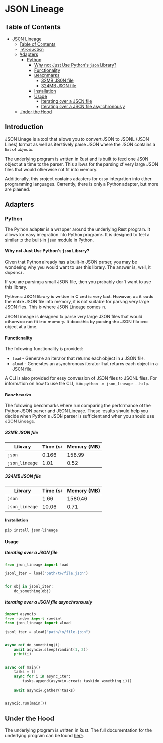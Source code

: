 # JSON Lineage

## Table of Contents
- [JSON Lineage](#json-lineage)
  - [Table of Contents](#table-of-contents)
  - [Introduction](#introduction)
  - [Adapters](#adapters)
    - [Python](#python)
      - [Why not Just Use Python's `json` Library?](#why-not-just-use-pythons-json-library)
      - [Functionality](#functionality)
      - [Benchmarks](#benchmarks)
        - [32MB JSON file](#32mb-json-file)
        - [324MB JSON file](#324mb-json-file)
      - [Installation](#installation)
      - [Usage](#usage)
        - [Iterating over a JSON file](#iterating-over-a-json-file)
        - [Iterating over a JSON file asynchronously](#iterating-over-a-json-file-asynchronously)
  - [Under the Hood](#under-the-hood)


## Introduction

JSON Linage is a tool that allows you to convert JSON to JSONL (JSON Lines) format as well as iteratively parse JSON where the JSON contains a list of objects.

The underlying program is written in Rust and is built to feed one JSON object at a time to the parser. This allows for the parsing of very large JSON files that would otherwise not fit into memory.

Additionally, this project contains adapters for easy integration into other programming languages. Currently, there is only a Python adapter, but more are planned.

## Adapters

### Python

The Python adapter is a wrapper around the underlying Rust program. It allows for easy integration into Python programs.
It is designed to feel a similar to the built-in `json` module in Python.

#### Why not Just Use Python's `json` Library?

Given that Python already has a built-in JSON parser, you may be wondering why you would want to use this library.
The answer is, well, it depends.

If you are parsing a small JSON file, then you probably don't want to use this library.

Python's JSON library is written in C and is very fast. However, as it loads the entire JSON file into memory, it is not
suitable for parsing very large JSON files. This is where JSON Lineage comes in.

JSON Lineage is designed to parse very
large JSON files that would otherwise not fit into memory. It does this by parsing the JSON file one object at a time.

#### Functionality

The following functionality is provided:

* `load` - Generate an iterator that returns each object in a JSON file.
* `aload` - Generates an asynchronous iterator that returns each object in a JSON file.

A CLI is also provided for easy conversion of JSON files to JSONL files.
For information on how to use the CLI, run: `python -m json_lineage --help`.

#### Benchmarks

The following benchmarks where run comparing the performance of the Python JSON parser and JSON Lineage. These results should help you decide when Python's JSON parser is sufficient and when you should use JSON Lineage.

##### 32MB JSON file

| Library        | Time (s) | Memory (MB) |
| -------------- | -------- | ----------- |
| `json`         | 0.166    | 158.99      |
| `json_lineage` | 1.01     | 0.52        |

##### 324MB JSON file

| Library        | Time (s) | Memory (MB) |
| -------------- | -------- | ----------- |
| `json`         | 1.66     | 1580.46     |
| `json_lineage` | 10.06    | 0.71        |



#### Installation

```bash
pip install json-lineage
```

#### Usage

##### Iterating over a JSON file

```python
from json_lineage import load

jsonl_iter = load("path/to/file.json")


for obj in jsonl_iter:
    do_something(obj)
```

##### Iterating over a JSON file asynchronously

```python
import asyncio
from random import randint
from json_lineage import aload

jsonl_iter = aload("path/to/file.json")


async def do_something(i):
    await asyncio.sleep(randint(1, 2))
    print(i)


async def main():
    tasks = []
    async for i in async_iter:
        tasks.append(asyncio.create_task(do_something(i)))
    
    await asyncio.gather(*tasks)


asyncio.run(main())
```


## Under the Hood

The underlying program is written in Rust. The full documentation for the underlying program can be found [here](https://salaah01.github.io/json-lineage/docs/cargo/jsonl_converter/index.html).
